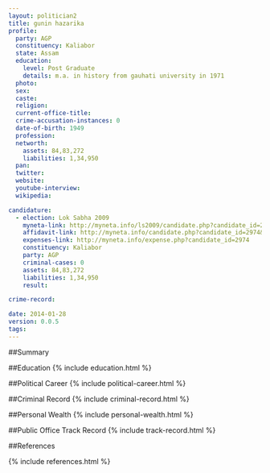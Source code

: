 ```yaml
---
layout: politician2
title: gunin hazarika
profile: 
  party: AGP
  constituency: Kaliabor
  state: Assam
  education: 
    level: Post Graduate
    details: m.a. in history from gauhati university in 1971
  photo: 
  sex: 
  caste: 
  religion: 
  current-office-title: 
  crime-accusation-instances: 0
  date-of-birth: 1949
  profession: 
  networth: 
    assets: 84,83,272
    liabilities: 1,34,950
  pan: 
  twitter: 
  website: 
  youtube-interview: 
  wikipedia: 

candidature: 
  - election: Lok Sabha 2009
    myneta-link: http://myneta.info/ls2009/candidate.php?candidate_id=2974
    affidavit-link: http://myneta.info/candidate.php?candidate_id=2974&scan=original
    expenses-link: http://myneta.info/expense.php?candidate_id=2974
    constituency: Kaliabor 
    party: AGP
    criminal-cases: 0
    assets: 84,83,272
    liabilities: 1,34,950
    result:  

crime-record: 

date: 2014-01-28
version: 0.0.5
tags: 
---
```

##Summary


##Education
{% include education.html %}


##Political Career
{% include political-career.html %}


##Criminal Record
{% include criminal-record.html %}


##Personal Wealth
{% include personal-wealth.html %}


##Public Office Track Record
{% include track-record.html %}


##References


{% include references.html %}